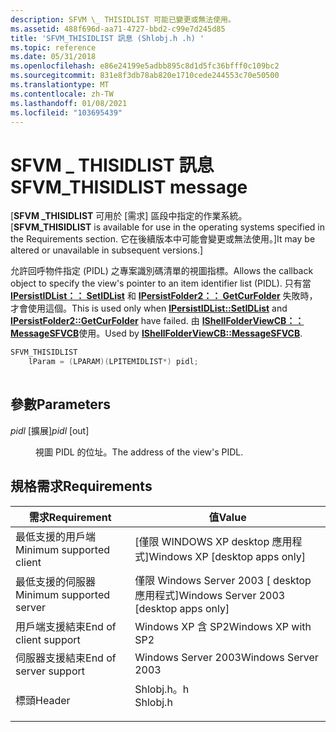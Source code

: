 ```yaml
---
description: SFVM \_ THISIDLIST 可能已變更或無法使用。
ms.assetid: 488f696d-aa71-4727-bbd2-c99e7d245d85
title: 'SFVM_THISIDLIST 訊息 (Shlobj.h .h) '
ms.topic: reference
ms.date: 05/31/2018
ms.openlocfilehash: e86e24199e5adbb895c8d1d5fc36bfff0c109bc2
ms.sourcegitcommit: 831e8f3db78ab820e1710cede244553c70e50500
ms.translationtype: MT
ms.contentlocale: zh-TW
ms.lasthandoff: 01/08/2021
ms.locfileid: "103695439"
---
```

# <a name="sfvm_thisidlist-message"></a><span data-ttu-id="f22b6-103">SFVM \_ THISIDLIST 訊息</span><span class="sxs-lookup"><span data-stu-id="f22b6-103">SFVM\_THISIDLIST message</span></span>

<span data-ttu-id="f22b6-104">\[**SFVM \_THISIDLIST** 可用於 [需求] 區段中指定的作業系統。</span><span class="sxs-lookup"><span data-stu-id="f22b6-104">\[**SFVM\_THISIDLIST** is available for use in the operating systems specified in the Requirements section.</span></span> <span data-ttu-id="f22b6-105">它在後續版本中可能會變更或無法使用。\]</span><span class="sxs-lookup"><span data-stu-id="f22b6-105">It may be altered or unavailable in subsequent versions.\]</span></span>

<span data-ttu-id="f22b6-106">允許回呼物件指定 (PIDL) 之專案識別碼清單的視圖指標。</span><span class="sxs-lookup"><span data-stu-id="f22b6-106">Allows the callback object to specify the view's pointer to an item identifier list (PIDL).</span></span> <span data-ttu-id="f22b6-107">只有當 [**IPersistIDList：： SetIDList**](/windows/desktop/api/shobjidl_core/nf-shobjidl_core-ipersistidlist-setidlist) 和 [**IPersistFolder2：： GetCurFolder**](/windows/desktop/api/shobjidl_core/nf-shobjidl_core-ipersistfolder2-getcurfolder) 失敗時，才會使用這個。</span><span class="sxs-lookup"><span data-stu-id="f22b6-107">This is used only when [**IPersistIDList::SetIDList**](/windows/desktop/api/shobjidl_core/nf-shobjidl_core-ipersistidlist-setidlist) and [**IPersistFolder2::GetCurFolder**](/windows/desktop/api/shobjidl_core/nf-shobjidl_core-ipersistfolder2-getcurfolder) have failed.</span></span> <span data-ttu-id="f22b6-108">由 [**IShellFolderViewCB：： MessageSFVCB**](/windows/win32/api/shlobj_core/nf-shlobj_core-ishellfolderviewcb-messagesfvcb)使用。</span><span class="sxs-lookup"><span data-stu-id="f22b6-108">Used by [**IShellFolderViewCB::MessageSFVCB**](/windows/win32/api/shlobj_core/nf-shlobj_core-ishellfolderviewcb-messagesfvcb).</span></span>


```C++
SFVM_THISIDLIST
    lParam = (LPARAM)(LPITEMIDLIST*) pidl;
            
```



## <a name="parameters"></a><span data-ttu-id="f22b6-109">參數</span><span class="sxs-lookup"><span data-stu-id="f22b6-109">Parameters</span></span>

<dl> <dt>

<span data-ttu-id="f22b6-110">*pidl* \[擴展\]</span><span class="sxs-lookup"><span data-stu-id="f22b6-110">*pidl* \[out\]</span></span>
</dt> <dd>

<span data-ttu-id="f22b6-111">視圖 PIDL 的位址。</span><span class="sxs-lookup"><span data-stu-id="f22b6-111">The address of the view's PIDL.</span></span>

</dd> </dl>

## <a name="requirements"></a><span data-ttu-id="f22b6-112">規格需求</span><span class="sxs-lookup"><span data-stu-id="f22b6-112">Requirements</span></span>



| <span data-ttu-id="f22b6-113">需求</span><span class="sxs-lookup"><span data-stu-id="f22b6-113">Requirement</span></span> | <span data-ttu-id="f22b6-114">值</span><span class="sxs-lookup"><span data-stu-id="f22b6-114">Value</span></span> |
|-------------------------------------|-------------------------------------------------------------------------------------|
| <span data-ttu-id="f22b6-115">最低支援的用戶端</span><span class="sxs-lookup"><span data-stu-id="f22b6-115">Minimum supported client</span></span><br/> | <span data-ttu-id="f22b6-116">\[僅限 WINDOWS XP desktop 應用程式\]</span><span class="sxs-lookup"><span data-stu-id="f22b6-116">Windows XP \[desktop apps only\]</span></span><br/>                                         |
| <span data-ttu-id="f22b6-117">最低支援的伺服器</span><span class="sxs-lookup"><span data-stu-id="f22b6-117">Minimum supported server</span></span><br/> | <span data-ttu-id="f22b6-118">僅限 Windows Server 2003 \[ desktop 應用程式\]</span><span class="sxs-lookup"><span data-stu-id="f22b6-118">Windows Server 2003 \[desktop apps only\]</span></span><br/>                                |
| <span data-ttu-id="f22b6-119">用戶端支援結束</span><span class="sxs-lookup"><span data-stu-id="f22b6-119">End of client support</span></span><br/>    | <span data-ttu-id="f22b6-120">Windows XP 含 SP2</span><span class="sxs-lookup"><span data-stu-id="f22b6-120">Windows XP with SP2</span></span><br/>                                                      |
| <span data-ttu-id="f22b6-121">伺服器支援結束</span><span class="sxs-lookup"><span data-stu-id="f22b6-121">End of server support</span></span><br/>    | <span data-ttu-id="f22b6-122">Windows Server 2003</span><span class="sxs-lookup"><span data-stu-id="f22b6-122">Windows Server 2003</span></span><br/>                                                      |
| <span data-ttu-id="f22b6-123">標頭</span><span class="sxs-lookup"><span data-stu-id="f22b6-123">Header</span></span><br/>                   | <dl> <span data-ttu-id="f22b6-124"><dt>Shlobj.h。h</dt></span><span class="sxs-lookup"><span data-stu-id="f22b6-124"><dt>Shlobj.h</dt></span></span> </dl> |



 

 
